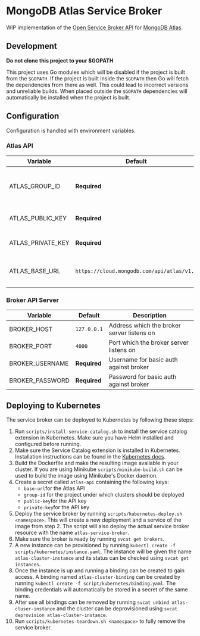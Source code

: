 # MongoDB Atlas Service Broker

WIP implementation of the [Open Service Broker API](https://www.openservicebrokerapi.org/) for [MongoDB Atlas](https://www.mongodb.com/cloud/atlas).

## Development

**Do not clone this project to your $GOPATH**

This project uses Go modules which will be disabled if the project is built from the `$GOPATH`. If
the project is built inside the `$GOPATH` then Go will fetch the dependencies from there as well. This
could lead to incorrect versions and unreliable builds. When placed outside the `$GOPATH` dependencies will
automatically be installed when the project is built.

## Configuration

Configuration is handled with environment variables.

### Atlas API

| Variable | Default | Description |
| -------- | ------- | ----------- |
| ATLAS_GROUP_ID | **Required** | Group in which to provision new clusters |
| ATLAS_PUBLIC_KEY | **Required** | Public part of the Atlas API key |
| ATLAS_PRIVATE_KEY | **Required** | Private part of the Atlas API key |
| ATLAS_BASE_URL | `https://cloud.mongodb.com/api/atlas/v1.0` | Base URL used for Atlas API connections |

### Broker API Server

| Variable | Default | Description |
| -------- | ------- | ----------- |
| BROKER_HOST | `127.0.0.1` | Address which the broker server listens on |
| BROKER_PORT | `4000` | Port which the broker server listens on |
| BROKER_USERNAME | **Required** | Username for basic auth against broker |
| BROKER_PASSWORD | **Required** | Password for basic auth against broker |

## Deploying to Kubernetes

The service broker can be deployed to Kubernetes by following these steps:

1. Run `scripts/install-service-catalog.sh` to install the service catalog extension in Kubernetes.
   Make sure you have Helm installed and configured before running.
2. Make sure the Service Catalog extension is installed in Kubernetes. Installation instructions can
   be found in the [Kubernetes docs](https://kubernetes.io/docs/tasks/service-catalog/install-service-catalog-using-helm/).
3. Build the Dockerfile and make the resulting image available in your cluster. If you are using
   Minikube `scripts/minikube-build.sh` can be used to build the image using Minikube's Docker
   daemon.
4. Create a secret called `atlas-api` containing the following keys:
   - `base-url`for the Atlas API
   - `group-id` for the project under which clusters should be deployed
   - `public-key`for the API key
   - `private-key`for the API key
5. Deploy the service broker by running `scripts/kubernetes-deploy.sh <namespace>`. This will create
   a new deployment and a service of the image from step 2. The script will also deploy the actual service broker resource with the
   name `atlas-service-broker`.
6. Make sure the broker is ready by running `svcat get brokers`.
7. A new instance can be provisioned by running `kubectl create -f
   scripts/kubernetes/instance.yaml`. The instance will be given the name `atlas-cluster-instance`
   and its status can be checked using `svcat get instances`.
8. Once the instance is up and running a binding can be created to gain access. A binding named
   `atlas-cluster-binding` can be created by running `kubectl create -f
   script/kubernetes/binding.yaml`. The binding credentials will automatically be stored in a secret
   of the same name.
9. After use all bindings can be removed by running `svcat unbind atlas-cluser-instance` and the
   cluster can be deprovisioned using `svcat deprovision atlas-cluster-instance`.
10. Run `scripts/kubernetes-teardown.sh <namespace>` to fully remove the service broker.

